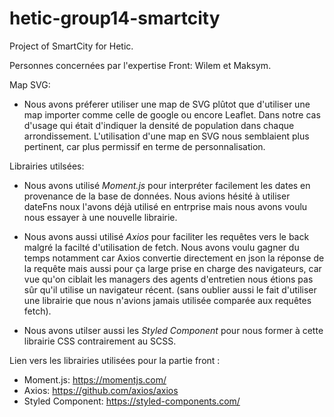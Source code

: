 # hetic-group14-smartcity

Project of SmartCity for Hetic.

Personnes concernées par l'expertise Front: Wilem et Maksym.

Map SVG:

- Nous avons préferer utiliser une map de SVG plûtot que d'utiliser une map importer comme celle de google ou encore Leaflet. Dans notre cas d'usage qui était d'indiquer la densité de population dans chaque arrondissement. L'utilisation d'une map en SVG nous semblaient plus pertinent, car plus permissif en terme de personnalisation.

Librairies utilsées:

- Nous avons utilisé <em>Moment.js</em> pour interpréter facilement les dates en provenance de la base de données. Nous avions hésité à utiliser dateFns noux l'avons déjà utilisé en entrprise mais nous avons voulu nous essayer à une nouvelle librairie.

- Nous avons aussi utilisé <em>Axios</em> pour faciliter les requêtes vers le back malgré la facilté d'utilisation de fetch. Nous avons voulu gagner du temps notamment car Axios convertie directement en json la réponse de la requête mais aussi pour ça large prise en charge des navigateurs, car vue qu'on ciblait les managers des agents d'entretien nous étions pas sûr qu'il utilise un navigateur récent. (sans oublier aussi le fait d'utiliser une librairie que nous n'avions jamais utilisée comparée aux requêtes fetch).

- Nous avons utilser aussi les <em>Styled Component</em> pour nous former à cette librairie CSS contrairement au SCSS.

Lien vers les librairies utilisées pour la partie front :

- Moment.js: https://momentjs.com/
- Axios: https://github.com/axios/axios
- Styled Component: https://styled-components.com/
